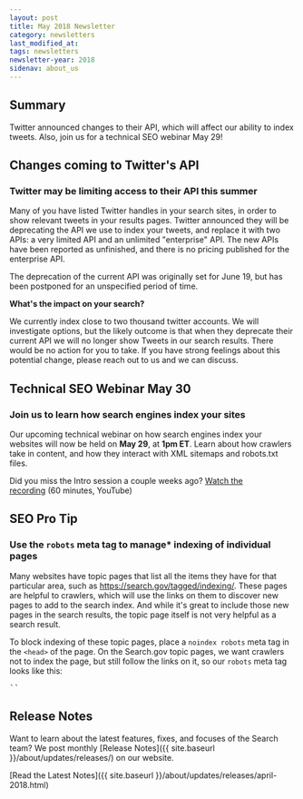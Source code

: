 ```yaml
---
layout: post
title: May 2018 Newsletter
category: newsletters
last_modified_at: 
tags: newsletters
newsletter-year: 2018
sidenav: about_us
---
```


## Summary

Twitter announced changes to their API, which will affect our ability to index tweets. Also, join us for a technical SEO webinar May 29!

## Changes coming to Twitter's API

### Twitter may be limiting access to their API this summer 

Many of you have listed Twitter handles in your search sites, in order to show relevant tweets in your results pages. Twitter announced they will be deprecating the API we use to index your tweets, and replace it with two APIs: a very limited API and an unlimited &quot;enterprise&quot; API. The new APIs have been reported as unfinished, and there is no pricing published for the enterprise API.

The deprecation of the current API was originally set for June 19, but has been postponed for an unspecified period of time.

**What's the impact on your search?**

We currently index close to two thousand twitter accounts. We will investigate options, but the likely outcome is that when they deprecate their current API we will no longer show Tweets in our search results. There would be no action for you to take. If you have strong feelings about this potential change, please reach out to us and we can discuss.

## Technical SEO Webinar May 30

### Join us to learn how search engines index your sites

Our upcoming technical webinar on how search engines index your websites will now be held on **May 29**, at **1pm ET**. Learn about how crawlers take in content, and how they interact with XML sitemaps and robots.txt files.

Did you miss the Intro session a couple weeks ago? <a href="https://www.youtube.com/watch?v=W9gFgy4Jx6k">Watch the recording</a> (60 minutes, YouTube)</td>

## SEO Pro Tip

### Use the `robots` meta tag to manage* indexing of individual pages

Many websites have topic pages that list all the items they have for that particular area, such as <a href="https://search.gov/tagged/indexing/">https://search.gov/tagged/indexing/</a>. These pages are helpful to crawlers, which will use the links on them to discover new pages to add to the search index. And while it's great to include those new pages in the search results, the topic page itself is not very helpful as a search result.

To block indexing of these topic pages, place a `noindex robots` meta tag in the `<head>` of the page. On the Search.gov topic pages, we want crawlers not to index the page, but still follow the links on it, so our `robots` meta tag looks like this:
<pre>`<meta name=&quot;robots&quot; content=&quot;noindex, follow&quot;>`</pre>

## Release Notes

Want to learn about the latest features, fixes, and focuses of the Search team? We post monthly [Release Notes]({{ site.baseurl }}/about/updates/releases/) on our website.

[Read the Latest Notes]({{ site.baseurl }}/about/updates/releases/april-2018.html)

